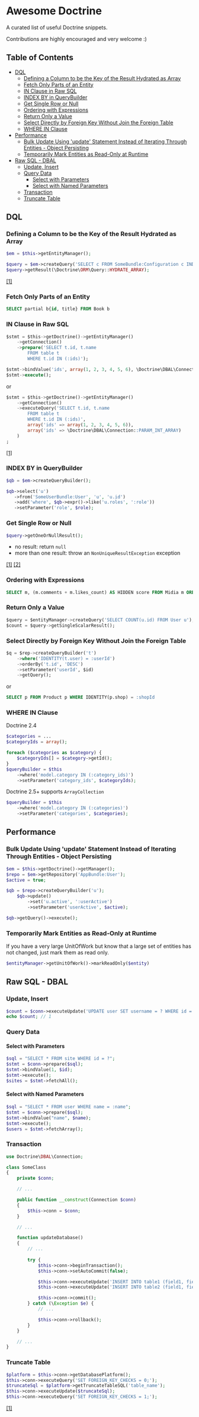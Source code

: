 # Awesome Doctrine

A curated list of useful Doctrine snippets.

Contributions are highly encouraged and very welcome :)

## Table of Contents

- [DQL](#dql)
    - [Defining a Column to be the Key of the Result Hydrated as Array](#defining-a-column-to-be-the-key-of-the-result-hydrated-as-array)
    - [Fetch Only Parts of an Entity](#fetch-only-parts-of-your-entities)
    - [IN Clause in Raw SQL](#in-clause-in-raw-sql)
    - [INDEX BY in QueryBuilder](#index-by-in-querybuilder)
    - [Get Single Row or Null](#get-single-row-or-null)
    - [Ordering with Expressions](#ordering-with-expressions)
    - [Return Only a Value](#return-only-a-value)
    - [Select Directly by Foreign Key Without Join the Foreign Table](#select-directly-by-foreign-key-without-join-the-foreign-table)
    - [WHERE IN Clause](#where-in-clause)
- [Performance](#performance)
    - [Bulk Update Using 'update' Statement Instead of Iterating Through Entities - Object Persisting](#bulk-update-using-update-statement-instead-of-iterating-through-entities-object-persisting)
    - [Temporarily Mark Entities as Read-Only at Runtime](#temporarily-mark-entities-as-read-only-at-runtime)
- [Raw SQL - DBAL](#raw-sql-dbal)
    - [Update, Insert](#update-insert)
    - [Query Data](#query-data)
        - [Select with Parameters](#select-with-parameters)
        - [Select with Named Parameters](#select-with-named-parameters)
    - [Transaction](#transaction)
    - [Truncate Table](#truncate-table)

## DQL

### Defining a Column to be the Key of the Result Hydrated as Array
```php
$em = $this->getEntityManager();

$query = $em->createQuery('SELECT c FROM SomeBundle:Configuration c INDEX BY c.name');
$query->getResult(\Doctrine\ORM\Query::HYDRATE_ARRAY);
```
[[1]](http://docs.doctrine-project.org/en/latest/reference/dql-doctrine-query-language.html#using-index-by)

### Fetch Only Parts of an Entity
```sql
SELECT partial b{id, title} FROM Book b
```

### IN Clause in Raw SQL
```sql
$stmt = $this->getDoctrine()->getEntityManager()
    ->getConnection()
    ->prepare('SELECT t.id, t.name
        FROM table t
        WHERE t.id IN (:ids)');

$stmt->bindValue('ids', array(1, 2, 3, 4, 5, 6), \Doctrine\DBAL\Connection::PARAM_INT_ARRAY);
$stmt->execute();
```
or
```sql
$stmt = $this->getDoctrine()->getEntityManager()
    ->getConnection()
    ->executeQuery('SELECT t.id, t.name
        FROM table t
        WHERE t.id IN (:ids)',
        array('ids' => array(1, 2, 3, 4, 5, 6)),
        array('ids' => \Doctrine\DBAL\Connection::PARAM_INT_ARRAY)
    )
;
```
[[1]](http://docs.doctrine-project.org/projects/doctrine-dbal/en/latest/reference/data-retrieval-and-manipulation.html#list-of-parameters-conversion)

### INDEX BY in QueryBuilder
```php
$qb = $em->createQueryBuilder();

$qb->select('u')
   ->from('SomeUserBundle:User', 'u', 'u.id')
   ->add('where', $qb->expr()->like('u.roles', ':role'))
   ->setParameter('role', $role);
```

### Get Single Row or Null
```php
$query->getOneOrNullResult();
```
- no result: return `null`
- more than one result: throw an `NonUniqueResultException` exception

[[1]](http://doctrine-orm.readthedocs.org/en/latest/reference/dql-doctrine-query-language.html#query-result-formats) [[2]](https://github.com/doctrine/doctrine2/blob/master/lib/Doctrine/ORM/AbstractQuery.php#L763)

### Ordering with Expressions
```sql
SELECT m, (m.comments + m.likes_count) AS HIDDEN score FROM Midia m ORDER BY score
```

### Return Only a Value
```sql
$query = $entityManager->createQuery('SELECT COUNT(u.id) FROM User u');
$count = $query->getSingleScalarResult();
```

### Select Directly by Foreign Key Without Join the Foreign Table
```sql
$q = $rep->createQueryBuilder('t')
    ->where('IDENTITY(t.user) = :userId')
    ->orderBy('t.id', 'DESC')
    ->setParameter('userId', $id)
    ->getQuery();
```
or
```sql
SELECT p FROM Product p WHERE IDENTITY(p.shop) = :shopId
```

### WHERE IN Clause
Doctrine 2.4
```php
$categories = ... 
$categoryIds = array();

foreach ($categories as $category) {
    $categoryIds[] = $category->getId();
} 
$queryBuilder = $this
    ->where('model.category IN (:category_ids)')
    ->setParameter('category_ids', $categoryIds);
```
Doctrine 2.5+ supports `ArrayCollection`
```php
$queryBuilder = $this
    ->where('model.category IN (:categories)') 
    ->setParameter('categories', $categories);
```

## Performance

### Bulk Update Using 'update' Statement Instead of Iterating Through Entities - Object Persisting
```php
$em = $this->getDoctrine()->getManager();
$repo = $em->getRepository('AppBundle:User');
$active = true;

$qb = $repo->createQueryBuilder('u');
    $qb->update()
        ->set('u.active', ':userActive')
        ->setParameter('userActive', $active);

$qb->getQuery()->execute();
```

### Temporarily Mark Entities as Read-Only at Runtime
If you have a very large UnitOfWork but know that a large set of entities has not changed, just mark them as read only.
```php
$entityManager->getUnitOfWork()->markReadOnly($entity)
```
## Raw SQL - DBAL

### Update, Insert

```php
$count = $conn->executeUpdate('UPDATE user SET username = ? WHERE id = ?', array('andreia', 1));
echo $count; // 1
```

### Query Data

#### Select with Parameters

```php
$sql = "SELECT * FROM site WHERE id = ?";
$stmt = $conn->prepare($sql);
$stmt->bindValue(1, $id);
$stmt->execute();
$sites = $stmt->fetchAll();
```

#### Select with Named Parameters

```php
$sql = "SELECT * FROM user WHERE name = :name";
$stmt = $conn->prepare($sql);
$stmt->bindValue("name", $name);
$stmt->execute();
$users = $stmt->fetchArray();
```
### Transaction

```php
use Doctrine\DBAL\Connection;

class SomeClass
{
    private $conn;

    // ...

    public function __construct(Connection $conn)
    {
        $this->conn = $conn;
    }

    // ...

    function updateDatabase()
    {
        // ...
        
        try {
            $this->conn->beginTransaction(); 
            $this->conn->setAutoCommit(false);

            $this->conn->executeUpdate('INSERT INTO table1 (field1, field2, field3) VALUES(?, ?, ?)', [$field1, $field2, $field3]);
            $this->conn->executeUpdate('INSERT INTO table2 (field1, field2) VALUES(?, ?)', [$field1, $field2]);

            $this->conn->commit();
        } catch (\Exception $e) {
            // ...

            $this->conn->rollback();
        }
    }

    // ...
}
```

### Truncate Table

```php
$platform = $this->conn->getDatabasePlatform();
$this->conn->executeQuery('SET FOREIGN_KEY_CHECKS = 0;');
$truncateSql = $platform->getTruncateTableSQL('table_name');
$this->conn->executeUpdate($truncateSql);
$this->conn->executeQuery('SET FOREIGN_KEY_CHECKS = 1;');
```

[[1]](http://docs.doctrine-project.org/projects/doctrine-orm/en/latest/reference/unitofwork.html#how-doctrine-detects-changes)
